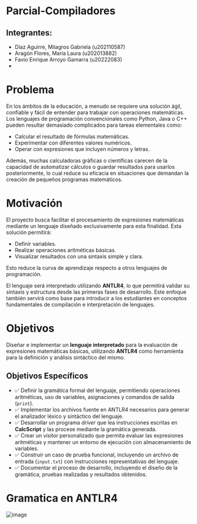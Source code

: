 # Parcial-Compiladores
## Integrantes:
- Díaz Aguirre, Milagros Gabriela (u202110587)
- Aragón Flores, María Laura (u202013882)
- Favio Enrique Arroyo Gamarra (u20222083)
- 
# Problema

En los ámbitos de la educación, a menudo se requiere una solución ágil, confiable y fácil de entender para trabajar con operaciones matemáticas. Los lenguajes de programación convencionales como Python, Java o C++ pueden resultar demasiado complicados para tareas elementales como:

- Calcular el resultado de fórmulas matemáticas.
- Experimentar con diferentes valores numéricos.
- Operar con expresiones que incluyen números y letras.

Además, muchas calculadoras gráficas o científicas carecen de la capacidad de automatizar cálculos o guardar resultados para usarlos posteriormente, lo cual reduce su eficacia en situaciones que demandan la creación de pequeños programas matemáticos.

#  Motivación

El proyecto busca facilitar el procesamiento de expresiones matemáticas mediante un lenguaje diseñado exclusivamente para esta finalidad. Esta solución permitirá:

- Definir variables.
- Realizar operaciones aritméticas básicas.
- Visualizar resultados con una sintaxis simple y clara.

Esto reduce la curva de aprendizaje respecto a otros lenguajes de programación.

El lenguaje será interpretado utilizando **ANTLR4**, lo que permitirá validar su sintaxis y estructura desde las primeras fases de desarrollo. Este enfoque también servirá como base para introducir a los estudiantes en conceptos fundamentales de compilación e interpretación de lenguajes.

#  Objetivos

Diseñar e implementar un **lenguaje interpretado** para la evaluación de expresiones matemáticas básicas, utilizando **ANTLR4** como herramienta para la definición y análisis sintáctico del mismo.

## Objetivos Específicos

- ✅ Definir la gramática formal del lenguaje, permitiendo operaciones aritméticas, uso de variables, asignaciones y comandos de salida (`print`).
- ✅ Implementar los archivos fuente en ANTLR4 necesarios para generar el analizador léxico y sintáctico del lenguaje.
- ✅ Desarrollar un programa *driver* que lea instrucciones escritas en **CalcScript** y las procese mediante la gramática generada.
- ✅ Crear un *visitor* personalizado que permita evaluar las expresiones aritméticas y mantener un entorno de ejecución con almacenamiento de variables.
- ✅ Construir un caso de prueba funcional, incluyendo un archivo de entrada (`input.txt`) con instrucciones representativas del lenguaje.
- ✅ Documentar el proceso de desarrollo, incluyendo el diseño de la gramática, pruebas realizadas y resultados obtenidos.

# Gramatica en ANTLR4
![image](https://github.com/user-attachments/assets/251fb29b-fad8-4c68-bdd9-a6b25f51185c)

